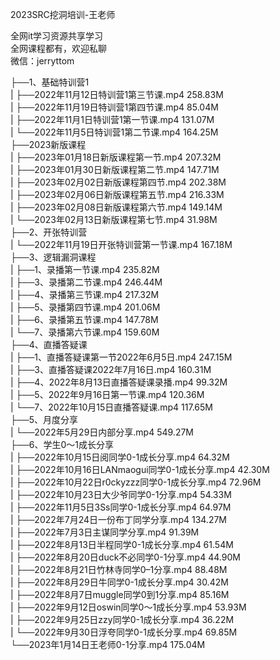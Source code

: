 2023SRC挖洞培训-王老师

全网it学习资源共享学习<br>全网课程都有，欢迎私聊<br>微信：jerryttom<br>

├──1、基础特训营1<br> | ├──2022年11月12日特训营1第三节课.mp4 258.83M<br> | ├──2022年11月19日特训营1第四节课.mp4 85.04M<br> | ├──2022年11月1日特训营1第一节课.mp4 131.07M<br> | └──2022年11月5日特训营1第二节课.mp4 164.25M<br> ├──2023新版课程<br> | ├──2023年01月18日新版课程第一节.mp4 207.32M<br> | ├──2023年01月30日新版课程第二节.mp4 147.71M<br> | ├──2023年02月02日新版课程第四节.mp4 202.38M<br> | ├──2023年02月06日新版课程第五节.mp4 216.33M<br> | ├──2023年02月08日新版课程第六节.mp4 149.14M<br> | └──2023年02月13日新版课程第七节.mp4 31.98M<br> ├──2、开张特训营<br> | └──2022年11月19日开张特训营第一节课.mp4 167.18M<br> ├──3、逻辑漏洞课程<br> | ├──1、录播第一节课.mp4 235.82M<br> | ├──3、录播第二节课.mp4 246.44M<br> | ├──4、录播第三节课.mp4 217.32M<br> | ├──5、录播第四节课.mp4 201.06M<br> | ├──6、录播第五节课.mp4 147.78M<br> | └──7、录播第六节课.mp4 159.60M<br> ├──4、直播答疑课<br> | ├──1、直播答疑课第一节2022年6月5日.mp4 247.15M<br> | ├──3、直播答疑课2022年7月16日.mp4 160.31M<br> | ├──4、2022年8月13日直播答疑课录播.mp4 99.32M<br> | ├──5、2022年9月16日第一节课.mp4 120.36M<br> | └──7、2022年10月15日直播答疑课.mp4 117.65M<br> ├──5、月度分享<br> | └──2022年5月29日内部分享.mp4 549.27M<br> ├──6、学生0～1成长分享<br> | ├──2022年10月15日阅同学0-1成长分享.mp4 64.32M<br> | ├──2022年10月16日LANmaogui同学0-1成长分享.mp4 42.30M<br> | ├──2022年10月22日r0ckyzzz同学0-1成长分享.mp4 72.96M<br> | ├──2022年10月23日大少爷同学0-1分享.mp4 54.33M<br> | ├──2022年11月5日3Ss同学0-1成长分享.mp4 64.97M<br> | ├──2022年7月24日一份布丁同学分享.mp4 134.27M<br> | ├──2022年7月3日主谋同学分享.mp4 91.39M<br> | ├──2022年8月13日半程同学0-1成长分享.mp4 61.54M<br> | ├──2022年8月20日duck不必同学0-1分享.mp4 44.90M<br> | ├──2022年8月21日竹林寺同学0–1分享.mp4 88.48M<br> | ├──2022年8月29日牛同学0-1成长分享.mp4 30.42M<br> | ├──2022年8月7日muggle同学0到1分享.mp4 85.16M<br> | ├──2022年9月12日oswin同学0～1成长分享.mp4 53.93M<br> | ├──2022年9月25日zzy同学0-1成长分享.mp4 36.22M<br> | └──2022年9月30日浮夸同学0-1成长分享.mp4 69.85M<br> └──2023年1月14日王老师0-1分享.mp4 175.04M